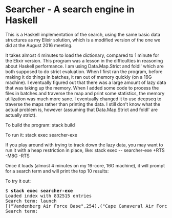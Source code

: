 # Searcher - A search engine in Haskell

This is a Haskell implementation of the search, using the same basic data
structures as my Elixir solution, which is a modified version of the one
we did at the August 2016 meeting.

It takes almost 4 minutes to load the dictionary, compared to 1 minute for
the Elixir version. This program was a lesson in the difficulties in reasoning
about Haskell performance. I am using Data.Map.Strict and foldl' which are both
supposed to do strict evaluation. When I first ran the program, before making it
do things in batches, it ran out of memory quickly (on a 16G machine).
I eventually figured out that there was a large amount of lazy data that was
taking up the memory. When I added some code to process the files in batches and
traverse the map and print some statistics, the memory utilization was much more
sane. I eventually changed it to use deepseq to traverse the maps rather than
printing the data. I still don't know what the actual problem is, however (assuming
that Data.Map.Strict and foldl' are actually strict).

To build the program:
stack build

To run it:
stack exec searcher-exe

If you play around with trying to track down the lazy data, you may want to run it with
a heap restriction in place, like:
stack exec -- searcher-exe +RTS -M8G -RTS

Once it loads (almost 4 minutes on my 16-core, 16G machine), it will prompt for a search
term and will print the top 10 results:

To try it out:
<pre>$ <strong>stack exec searcher-exe</strong>
Loaded index with 832515 entries
Search term: launch
[("Vandenberg Air Force Base",254),("Cape Canaveral Air Force Station",169),("Space Shuttle",109),("Kennedy Space Center",97),("Dreamcast",53),("NASA",51),("Wii U",43),("Wii",40),("Sega Saturn",38),("Nintendo 3DS",35)]
Search term: 
</pre>
